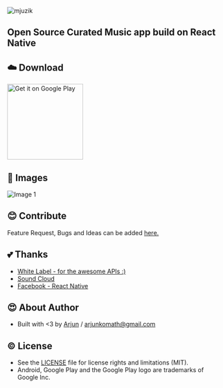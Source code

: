 ![mjuzik](http://i.imgur.com/3BP40gx.jpg)
## Open Source Curated Music app build on React Native

## :cloud: Download
<a href="https://play.google.com/store/apps/details?id=com.mjuzik"><img alt="Get it on Google Play" src="https://play.google.com/intl/en_us/badges/images/apps/en-play-badge.png" width="175" /></a>

## :rice_scene: Images
![Image 1](http://i.imgur.com/3pzMCZF.jpg)


## :blush: Contribute
Feature Request, Bugs and Ideas can be added [here.](https://github.com/arjunkomath/mjuzik/issues)

## :two_hearts: Thanks
* [White Label - for the awesome APIs :)](http://whitelabel.cool/)
* [Sound Cloud](https://soundcloud.com/)
* [Facebook - React Native](https://facebook.github.io/react-native/)

## :heart_eyes: About Author
* Built with <3 by [Arjun](https://twitter.com/arjunz) / [arjunkomath@gmail.com](mailto:arjunkomath@gmail.com)

## :copyright: License
- See the [LICENSE](https://github.com/arjunkomath/mjuzik/blob/master/LICENSE) file for license rights and limitations (MIT).
- Android, Google Play and the Google Play logo are trademarks of Google Inc.
